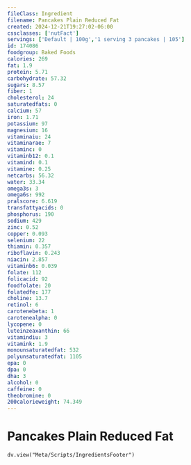 ```yaml
---
fileClass: Ingredient
filename: Pancakes Plain Reduced Fat
created: 2024-12-21T19:27:02-06:00
cssclasses: ['nutFact']
servings: ['Default | 100g','1 serving 3 pancakes | 105']
id: 174086
foodgroup: Baked Foods
calories: 269
fat: 1.9
protein: 5.71
carbohydrate: 57.32
sugars: 8.57
fiber: 1
cholesterol: 24
saturatedfats: 0
calcium: 57
iron: 1.71
potassium: 97
magnesium: 16
vitaminaiu: 24
vitaminarae: 7
vitaminc: 0
vitaminb12: 0.1
vitamind: 0.1
vitamine: 0.25
netcarbs: 56.32
water: 33.34
omega3s: 3
omega6s: 992
pralscore: 6.619
transfattyacids: 0
phosphorus: 190
sodium: 429
zinc: 0.52
copper: 0.093
selenium: 22
thiamin: 0.357
riboflavin: 0.243
niacin: 2.857
vitaminb6: 0.039
folate: 112
folicacid: 92
foodfolate: 20
folatedfe: 177
choline: 13.7
retinol: 6
carotenebeta: 1
carotenealpha: 0
lycopene: 0
luteinzeaxanthin: 66
vitamindiu: 3
vitamink: 1.9
monounsaturatedfat: 532
polyunsaturatedfat: 1105
epa: 0
dpa: 0
dha: 3
alcohol: 0
caffeine: 0
theobromine: 0
200calorieweight: 74.349
---
```


# Pancakes Plain Reduced Fat

```dataviewjs
dv.view("Meta/Scripts/IngredientsFooter")
```